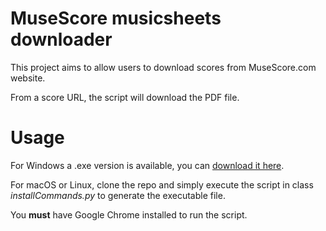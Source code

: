 
# MuseScore musicsheets downloader

This project aims to allow users to download scores from MuseScore.com website.

From a score URL, the script will download the PDF file.

# Usage

For Windows a .exe version is available, you can [download it here](https://github.com/Alexandre-RM/Musescore-music-sheet-scraper-2/blob/a0f3fe7927b7e3be863ef59adc864d0406a82d62/dist/Musescore_Music_Sheets_Scrapper.exe?raw=true).

For macOS or Linux, clone the repo and simply execute the script in class _installCommands.py_ to generate the executable file.

You **must** have Google Chrome installed to run the script.
